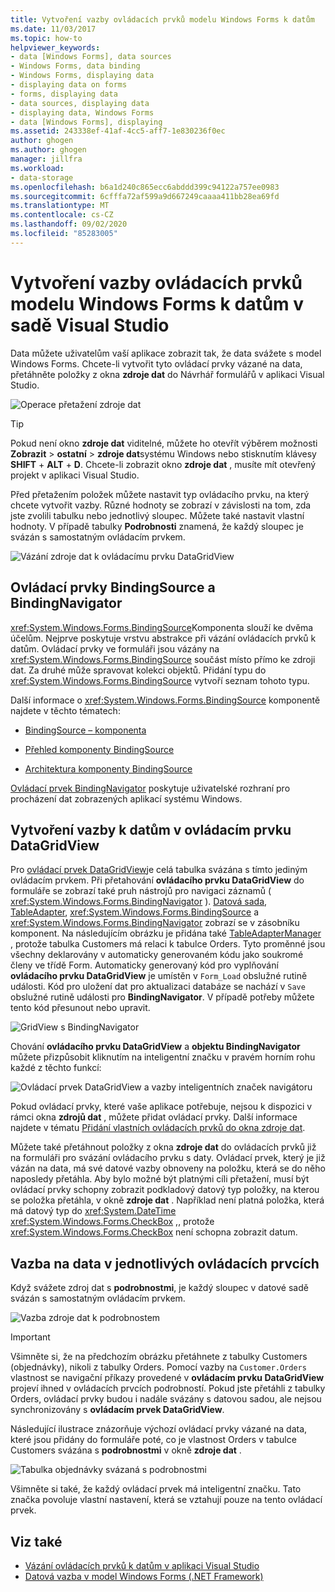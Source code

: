 ```yaml
---
title: Vytvoření vazby ovládacích prvků modelu Windows Forms k datům
ms.date: 11/03/2017
ms.topic: how-to
helpviewer_keywords:
- data [Windows Forms], data sources
- Windows Forms, data binding
- Windows Forms, displaying data
- displaying data on forms
- forms, displaying data
- data sources, displaying data
- displaying data, Windows Forms
- data [Windows Forms], displaying
ms.assetid: 243338ef-41af-4cc5-aff7-1e830236f0ec
author: ghogen
ms.author: ghogen
manager: jillfra
ms.workload:
- data-storage
ms.openlocfilehash: b6a1d240c865ecc6abddd399c94122a757ee0983
ms.sourcegitcommit: 6cfffa72af599a9d667249caaaa411bb28ea69fd
ms.translationtype: MT
ms.contentlocale: cs-CZ
ms.lasthandoff: 09/02/2020
ms.locfileid: "85283005"
---
```

# <a name="bind-windows-forms-controls-to-data-in-visual-studio"></a>Vytvoření vazby ovládacích prvků modelu Windows Forms k datům v sadě Visual Studio

Data můžete uživatelům vaší aplikace zobrazit tak, že data svážete s model Windows Forms. Chcete-li vytvořit tyto ovládací prvky vázané na data, přetáhněte položky z okna **zdroje dat** do Návrhář formulářů v aplikaci Visual Studio.

![Operace přetažení zdroje dat](../data-tools/media/raddata-data-source-drag-operation.png)

> [!TIP]
> Pokud není okno **zdroje dat** viditelné, můžete ho otevřít výběrem možnosti **Zobrazit**  >  **ostatní**  >  **zdroje dat**systému Windows nebo stisknutím klávesy **SHIFT** + **ALT** + **D**. Chcete-li zobrazit okno **zdroje dat** , musíte mít otevřený projekt v aplikaci Visual Studio.

Před přetažením položek můžete nastavit typ ovládacího prvku, na který chcete vytvořit vazby. Různé hodnoty se zobrazí v závislosti na tom, zda jste zvolili tabulku nebo jednotlivý sloupec.  Můžete také nastavit vlastní hodnoty. V případě tabulky **Podrobnosti** znamená, že každý sloupec je svázán s samostatným ovládacím prvkem.

![Vázání zdroje dat k ovládacímu prvku DataGridView](../data-tools/media/raddata-bind-data-source-to-datagridview.png)

## <a name="bindingsource-and-bindingnavigator-controls"></a>Ovládací prvky BindingSource a BindingNavigator

<xref:System.Windows.Forms.BindingSource>Komponenta slouží ke dvěma účelům. Nejprve poskytuje vrstvu abstrakce při vázání ovládacích prvků k datům. Ovládací prvky ve formuláři jsou vázány na <xref:System.Windows.Forms.BindingSource> součást místo přímo ke zdroji dat. Za druhé může spravovat kolekci objektů. Přidání typu do <xref:System.Windows.Forms.BindingSource> vytvoří seznam tohoto typu.

Další informace o <xref:System.Windows.Forms.BindingSource> komponentě najdete v těchto tématech:

- [BindingSource – komponenta](/dotnet/framework/winforms/controls/bindingsource-component)

- [Přehled komponenty BindingSource](/dotnet/framework/winforms/controls/bindingsource-component-overview)

- [Architektura komponenty BindingSource](/dotnet/framework/winforms/controls/bindingsource-component-architecture)

[Ovládací prvek BindingNavigator](/dotnet/framework/winforms/controls/bindingnavigator-control-windows-forms) poskytuje uživatelské rozhraní pro procházení dat zobrazených aplikací systému Windows.

## <a name="bind-to-data-in-a-datagridview-control"></a>Vytvoření vazby k datům v ovládacím prvku DataGridView

Pro [ovládací prvek DataGridView](/dotnet/framework/winforms/controls/datagridview-control-overview-windows-forms)je celá tabulka svázána s tímto jediným ovládacím prvkem. Při přetahování **ovládacího prvku DataGridView** do formuláře se zobrazí také pruh nástrojů pro navigaci záznamů ( <xref:System.Windows.Forms.BindingNavigator> ). [Datová sada](../data-tools/dataset-tools-in-visual-studio.md), [TableAdapter](../data-tools/create-and-configure-tableadapters.md), <xref:System.Windows.Forms.BindingSource> a <xref:System.Windows.Forms.BindingNavigator> zobrazí se v zásobníku komponent. Na následujícím obrázku je přidána také [TableAdapterManager](https://msdn.microsoft.com/library/bb384426.aspx) , protože tabulka Customers má relaci k tabulce Orders. Tyto proměnné jsou všechny deklarovány v automaticky generovaném kódu jako soukromé členy ve třídě Form. Automaticky generovaný kód pro vyplňování **ovládacího prvku DataGridView** je umístěn v `Form_Load` obslužné rutině události. Kód pro uložení dat pro aktualizaci databáze se nachází v `Save` obslužné rutině události pro **BindingNavigator**. V případě potřeby můžete tento kód přesunout nebo upravit.

![GridView s BindingNavigator](../data-tools/media/raddata-gridview-with-bindingnavigator.png)

Chování **ovládacího prvku DataGridView** a **objektu BindingNavigator** můžete přizpůsobit kliknutím na inteligentní značku v pravém horním rohu každé z těchto funkcí:

![Ovládací prvek DataGridView a vazby inteligentních značek navigátoru](../data-tools/media/raddata-datagridview-and-binding-navigator-smart-tags.png)

Pokud ovládací prvky, které vaše aplikace potřebuje, nejsou k dispozici v rámci okna **zdrojů dat** , můžete přidat ovládací prvky. Další informace najdete v tématu [Přidání vlastních ovládacích prvků do okna zdroje dat](../data-tools/add-custom-controls-to-the-data-sources-window.md).

Můžete také přetáhnout položky z okna **zdroje dat** do ovládacích prvků již na formuláři pro svázání ovládacího prvku s daty. Ovládací prvek, který je již vázán na data, má své datové vazby obnoveny na položku, která se do něho naposledy přetáhla. Aby bylo možné být platnými cíli přetažení, musí být ovládací prvky schopny zobrazit podkladový datový typ položky, na kterou se položka přetáhla, v okně **zdroje dat** . Například není platná položka, která má datový typ do <xref:System.DateTime> <xref:System.Windows.Forms.CheckBox> ,, protože <xref:System.Windows.Forms.CheckBox> není schopna zobrazit datum.

## <a name="bind-to-data-in-individual-controls"></a>Vazba na data v jednotlivých ovládacích prvcích

Když svážete zdroj dat s **podrobnostmi**, je každý sloupec v datové sadě svázán s samostatným ovládacím prvkem.

![Vazba zdroje dat k podrobnostem](../data-tools/media/raddata-bind-data-source-to-details.png)

> [!IMPORTANT]
> Všimněte si, že na předchozím obrázku přetáhnete z tabulky Customers (objednávky), nikoli z tabulky Orders. Pomocí vazby na `Customer.Orders` vlastnost se navigační příkazy provedené v **ovládacím prvku DataGridView** projeví ihned v ovládacích prvcích podrobností. Pokud jste přetáhli z tabulky Orders, ovládací prvky budou i nadále svázány s datovou sadou, ale nejsou synchronizovány s **ovládacím prvek DataGridView**.

Následující ilustrace znázorňuje výchozí ovládací prvky vázané na data, které jsou přidány do formuláře poté, co je vlastnost Orders v tabulce Customers svázána s **podrobnostmi** v okně **zdroje dat** .

![Tabulka objednávky svázaná s podrobnostmi](../data-tools/media/raddata-orders-table-bound-to-details.png)

Všimněte si také, že každý ovládací prvek má inteligentní značku. Tato značka povoluje vlastní nastavení, která se vztahují pouze na tento ovládací prvek.

## <a name="see-also"></a>Viz také

- [Vázání ovládacích prvků k datům v aplikaci Visual Studio](../data-tools/bind-controls-to-data-in-visual-studio.md)
- [Datová vazba v model Windows Forms (.NET Framework)](/dotnet/framework/winforms/windows-forms-data-binding)
